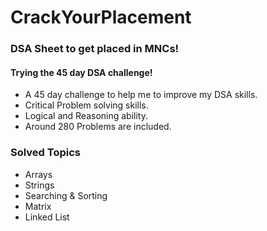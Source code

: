 # CrackYourPlacement 
### DSA Sheet to get placed in MNCs! 
#### Trying the 45 day DSA challenge!
- A 45 day challenge to help me to improve my DSA skills.
- Critical Problem solving skills.
- Logical and Reasoning ability.
- Around 280 Problems are included.

### Solved Topics 
- Arrays
- Strings
- Searching & Sorting
- Matrix
- Linked List
